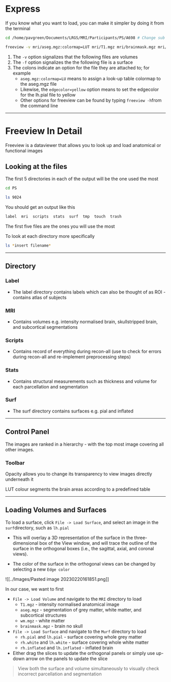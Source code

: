 # Express
If you know what you want to load, you can make it simpler by doing it from the terminal

```bash
cd /home/pavgreen/Documents/LRGS/MRI/Participants/PS/A698 # Change sub accordingly

freeview -v mri/aseg.mgz:colormap=LUT mri/T1.mgz mri/brainmask.mgz mri/wm.mgz -f surf/rh.inflated surf/lh.inflated surf/rh.white:edgecolor=yellow surf/lh.white:edgecolor=yellow surf/rh.pial:edgecolor=red surf/lh.pial:edgecolor=red
```

1.  The `-v` option signalizes that the following files are volumes
2.  The `-f` option signalizes the the following file is a surface
3.  The colons indicate an option for the file they are attached to; for example
    -   `aseg.mgz:colormap=LU` means to assign a look-up table colormap to the aseg.mgz file
    -   Likewise, the `edgecolor=yellow` option means to set the edgecolor for the lh.pial file to yellow
    -   Other options for freeview can be found by typing `freeview -h`from the command line

---
# Freeview In Detail

Freeview is a dataviewer that allows you to look up and load anatomical or functional images

## Looking at the files

The first 5 directories in each of the output will be the one used the most

```bash
cd PS

ls 9024
```

You should get an output like this

```bash
label  mri  scripts  stats  surf  tmp  touch  trash
```

The first five files are the ones you will use the most

To look at each directory more specifically

```bash
ls *insert filename*
```

---

## Directory

### Label

-   The label directory contains labels which can also be thought of as ROI - contains atlas of subjects

### MRI

-   Contains volumes e.g. intensity normalised brain, skullstripped brain, and subcortical segmentations

### Scripts

-   Contains record of everything during recon-all (use to check for errors during recon-all and re-implement preprocessing steps)

### Stats

-   Contains structural measurements such as thickness and volume for each parcellation and segmentation

### Surf

-   The surf directory contains surfaces e.g. pial and inflated

---

## Control Panel

The images are ranked in a hierarchy - with the top most image covering all other images.

### Toolbar

Opacity allows you to change its transparency to view images directly underneath it

LUT colour segments the brain areas according to a predefined table

---

## Loading Volumes and Surfaces

To load a surface, click `File -> Load Surface`, and select an image in the `surf`directory, such as `lh.pial`

-   This will overlay a 3D representation of the surface in the three-dimensional box of the View window, and will trace the outline of the surface in the orthogonal boxes (i.e., the sagittal, axial, and coronal views).
    
-   The color of the surface in the orthogonal views can be changed by selecting a new `Edge color`

![[../Images/Pasted image 20230220161851.png]]

In our case, we want to first

-   `File -> Load Volume` and navigate to the `MRI` directory to load
    -   `T1.mgz` - intensity normalised anatomical image
    -   `aseg.mgz` - segmentation of grey matter, white matter, and subcortical structures
    -   `wm.mgz` - white matter
    -   `brainmask.mgz` - brain no skull
-   `File -> Load Surface` and navigate to the `Murf` directory to load
    -   `rh.pial` and `lh.pial` - surface covering whole grey matter
    -   `rh.white` and `lh.white` - surface covering whole white matter
    -   `rh.inflated` and `lh.inflated` - inflated brain
-   Either drag the slices to update the orthogonal panels or simply use up-down arrow on the panels to update the slice

> View both the surface and volume simultaneously to visually check incorrect parcellation and segmentation